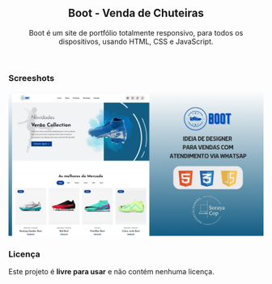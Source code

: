 <div align="center">

<h2 align="center">Boot - Venda de Chuteiras</h2>

Boot é um site de portfólio totalmente responsivo, para todos os dispositivos, usando HTML, CSS e JavaScript.

 </div>

<br />

### Screeshots

![Fit Food Desktop Demo](./readme-images/desktop-demo.jpg "Desktop Demo")

### Licença

Este projeto é **livre para usar** e não contém nenhuma licença.
